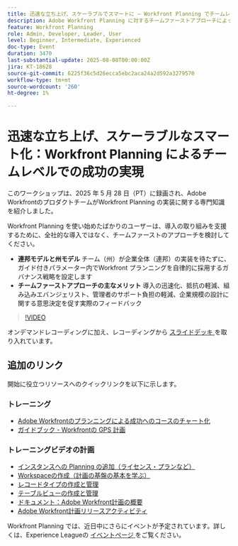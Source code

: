 ```yaml
---
title: 迅速な立ち上げ、スケーラブルでスマートに – Workfront Planning でチームレベルの成功を実現
description: Adobe Workfront Planning に対するチームファーストアプローチによって、採用を促進し、抵抗を軽減し、企業全体の成功のための拡張性の高い基盤を構築する方法を説明します。
feature: Workfront Planning
role: Admin, Developer, Leader, User
level: Beginner, Intermediate, Experienced
doc-type: Event
duration: 3470
last-substantial-update: 2025-08-08T00:00:00Z
jira: KT-18628
source-git-commit: 6225f36c5d26ecca5ebc2aca24a2d592a3279570
workflow-type: tm+mt
source-wordcount: '260'
ht-degree: 1%

---
```



# 迅速な立ち上げ、スケーラブルなスマート化：Workfront Planning によるチームレベルでの成功の実現

このワークショップは、2025 年 5 月 28 日（PT）に録画され、Adobe WorkfrontのプロダクトチームがWorkfront Planning の実装に関する専門知識を紹介しました。 

Workfront Planning を使い始めたばかりのユーザーは、導入の取り組みを支援するために、全社的な導入ではなく、チームファーストのアプローチを検討してください。 

* **連邦モデルと州モデル** チーム（州）が企業全体（連邦）の実装を待たずに、ガイド付きパラメーター内でWorkfront プランニングを自律的に採用するガバナンス戦略を設定します  
* **チームファーストアプローチの主なメリット** 導入の迅速化、抵抗の軽減、組み込みエバンジェリスト、管理者のサポート負担の軽減、企業規模の設計に関する意思決定を促す実際のフィードバック 

>[!VIDEO](https://video.tv.adobe.com/v/3469964/?learn=on&enablevpops)

オンデマンドレコーディングに加え、レコーディングから [ スライドデッキ ](https://workfront-experience.s3.us-west-2.amazonaws.com/Training/Guides/Customer+Success+at+Scale/052825+-+Start+Fast,+Scale+Smart+Activating+Team-Level+Success+with+Workfront+Planning.pdf) を取り入れています。

## 追加のリンク

開始に役立つリソースへのクイックリンクを以下に示します。 

### トレーニング

* [Adobe Workfrontのプランニングによる成功へのコースのチャート化 ](https://experienceleaguecommunities.adobe.com/t5/workfront-discussions/event-follow-up-learn-chart-your-course-to-success-with-adobe/td-p/743077)
* [ ガイドブック - Workfrontの GPS 計画 ](https://workfront-experience.s3.us-west-2.amazonaws.com/Training/Guides/Customer+Success+at+Scale/Workfront+Planning+Guidebook.pdf)

### トレーニングビデオの計画

* [ インスタンスへの Planning の追加（ライセンス・プランなど） ](https://experienceleague.adobe.com/ja/docs/workfront-learn/tutorials-workfront/workfront-planning/add-planning-to-your-instance)
* [Workspaceの作成（計画の基盤の基本を学ぶ） ](https://experienceleague.adobe.com/ja/docs/workfront-learn/tutorials-workfront/workfront-planning/create-a-workspace)
* [ レコードタイプの作成と管理 ](https://experienceleague.adobe.com/ja/docs/workfront-learn/tutorials-workfront/workfront-planning/create-and-manage-a-record-type)
* [ テーブルビューの作成と管理 ](https://experienceleague.adobe.com/ja/docs/workfront-learn/tutorials-workfront/workfront-planning/create-and-manage-table-views)
* [ ドキュメント：Adobe Workfront計画の概要 ](https://experienceleague.adobe.com/en/docs/workfront/using/adobe-workfront-planning/adobe-workfront-planning-general-information/planning-overview)
* [Adobe Workfront計画リリースアクティビティ ](https://experienceleague.adobe.com/en/docs/workfront/using/product-announcements/product-releases/planning-release-activity/planning-release-activity-article-index)

Workfront Planning では、近日中にさらにイベントが予定されています。詳しくは、Experience Leagueの [ イベントページ ](https://experienceleague.adobe.com/events/?filters=Workfront) をご覧ください。


